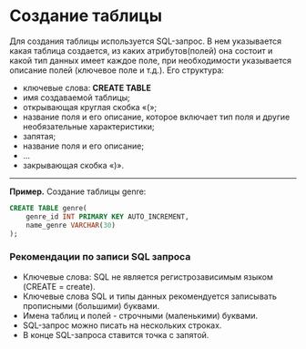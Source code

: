 # Создание таблицы
Для создания таблицы используется SQL-запрос. В нем указывается какая таблица создается, из каких атрибутов(полей) она состоит и какой тип данных имеет каждое поле, при необходимости указывается описание полей (ключевое поле и т.д.). Его структура:  
- ключевые слова: **CREATE TABLE**  
- имя создаваемой таблицы;  
- открывающая круглая скобка «(»;  
- название поля и его описание, которое включает тип поля и другие необязательные характеристики;  
- запятая;  
- название поля и его описание;  
- ...  
- закрывающая скобка «)».  
---
**Пример.** Создание таблицы genre:
```sql
CREATE TABLE genre(
    genre_id INT PRIMARY KEY AUTO_INCREMENT, 
    name_genre VARCHAR(30)
);
```
### Рекомендации по записи SQL запроса
- Ключевые слова: SQL не является регистрозависимым языком (CREATE = create). 
- Ключевые слова SQL и типы данных рекомендуется  записывать прописными (большими) буквами.
- Имена таблиц и полей - строчными (маленькими) буквами.
- SQL-запрос можно писать на нескольких строках.
- В конце SQL-запроса ставится точка с запятой.
